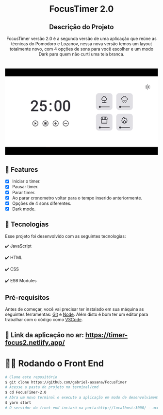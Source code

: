 <h1 align="center">
  FocusTimer 2.0
</h1>

<h2 align="center" >Descrição do Projeto</h2>
<p align="center">
   FocusTimer versão 2.0 é a segunda versão de uma aplicação que reúne as técnicas do Pomodoro e Lozanov, nessa nova versão temos um layout totalmente novo, com 4 opções de sons para você escolher e um modo Dark para quem não curti uma tela branca.
</p>

<h1 align="center">
  <img alt="logo" title="#logo" src="assets/focustimer.gif" />
</h1>

## 🔎 Features

- [x] Iniciar o timer.
- [x] Pausar timer.
- [x] Parar timer.
- [x] Ao parar cronometro voltar para o tempo inserido anteriormente.
- [x] Opções de 4 sons diferentes.
- [x] Dark mode.

## :rocket: Tecnologias

Esse projeto foi desenvolvido com as seguintes tecnologias:

✔️ JavaScript

✔️ HTML

✔️ CSS

✔️ ES6 Modules

<h2>Pré-requisitos</h2>

Antes de começar, você vai precisar ter instalado em sua máquina as seguintes ferramentas:
[Git](https://git-scm.com) e [Node](https://nodejs.org/pt-br/).
Além disto é bom ter um editor para trabalhar com o código como [VSCode](https://code.visualstudio.com/).

## 🔗 Link da aplicação no ar: https://timer-focus2.netlify.app/

# 👨‍💻 Rodando o Front End

```bash
# Clone este repositório
$ git clone https://github.com/gabriel-assana/FocusTimer
# Acesse a pasta do projeto no terminal/cmd
$ cd FocusTimer-2.0
# Abra um novo terminal e execute a aplicação em modo de desenvolvimento
$ yarn start
# O servidor do front-end inciará na porta:http://localhost:3000/ - acesse <http://localhost:3000/>
